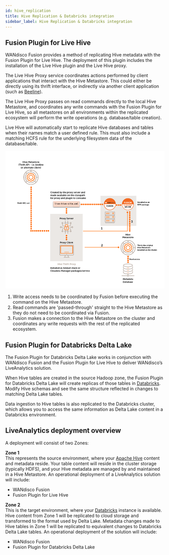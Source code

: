 ```yaml
---
id: hive_replication
title: Hive Replication & Databricks integration
sidebar_label: Hive Replication & Databricks integration
---
```


## Fusion Plugin for Live Hive

WANdisco Fusion provides a method of replicating Hive metadata with the Fusion Plugin for Live Hive. The deployment of this plugin includes the installation of the Live Hive plugin and the Live Hive proxy.

The Live Hive Proxy service coordinates actions performed by client applications that interact with the Hive Metastore. This could either be directly using its thrift interface, or indirectly via another client application (such as [Beeline](https://cwiki.apache.org/confluence/display/Hive/HiveServer2+Clients#HiveServer2Clients-Beeline%E2%80%93CommandLineShell)).

The Live Hive Proxy passes on read commands directly to the local Hive Metastore, and coordinates any write commands with the Fusion Plugin for Live Hive, so all metastores on all environments within the replicated ecosystem will perform the write operations (e.g. database/table creation).

Live Hive will automatically start to replicate Hive databases and tables when their names match a user defined rule. This must also include a matching HCFS rule for the underlying filesystem data of the database/table.

![Live Hive Replication - workflow example](../assets/arch_live_hive.png)

1. Write access needs to be coordinated by Fusion before executing the command on the Hive Metastore.
1. Read commands are 'passed-through' straight to the Hive Metastore as they do not need to be coordinated via Fusion.
1. Fusion makes a connection to the Hive Metastore on the cluster and coordinates any write requests with the rest of the replicated ecosystem.

## Fusion Plugin for Databricks Delta Lake

The Fusion Plugin for Databricks Delta Lake works in conjunction with WANdisco Fusion and the Fusion Plugin for Live Hive to deliver WANdisco’s LiveAnalytics solution.

When Hive tables are created in the source Hadoop zone, the Fusion Plugin for Databricks Delta Lake will create replicas of those tables in [Databricks](https://docs.databricks.com/getting-started/overview.html). Modify Hive schemas and see the same structure reflected in changes to matching Delta Lake tables.

Data ingestion to Hive tables is also replicated to the Databricks cluster, which allows you to access the same information as Delta Lake content in a Databricks environment.

## LiveAnalytics deployment overview

A deployment will consist of two Zones:

**Zone 1**  
This represents the source environment, where your [Apache Hive](https://hive.apache.org/) content and metadata reside. Your table content will reside in the cluster storage (typically HDFS), and your Hive metadata are managed by and maintained in a Hive Metastore. An operational deployment of a LiveAnalytics solution will include:  
* WANdisco Fusion
* Fusion Plugin for Live Hive

**Zone 2**  
This is the target environment, where your [Databricks](https://docs.databricks.com/getting-started/overview.html) instance is available. Hive content from Zone 1 will be replicated to cloud storage and transformed to the format used by Delta Lake. Metadata changes made to Hive tables in Zone 1 will be replicated to equivalent changes to Databricks Delta Lake tables. An operational deployment of the solution will include:  
* WANdisco Fusion
* Fusion Plugin for Databricks Delta Lake

